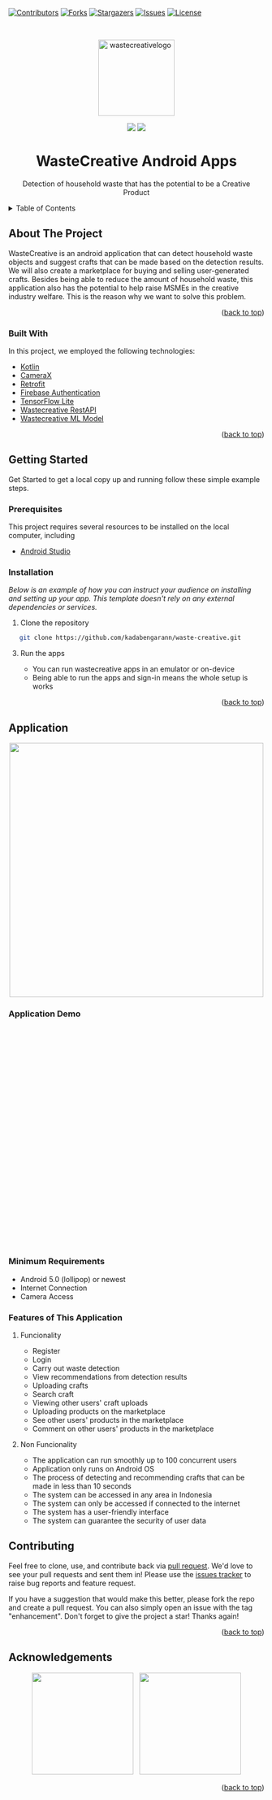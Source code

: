 <div id="top"></div>
<!--
*** Thanks for checking out the Best-README-Template. If you have a suggestion
*** that would make this better, please fork the repo and create a pull request
*** or simply open an issue with the tag "enhancement".
*** Don't forget to give the project a star!
*** Thanks again! Now go create something AMAZING! :D
-->

[![Contributors][contributors-shield]][contributors-url]
[![Forks][forks-shield]][forks-url]
[![Stargazers][stars-shield]][stars-url]
[![Issues][issues-shield]][issues-url]
[![License][license-shield]][license-url]



<!-- PROJECT LOGO -->
<br />

<p align="center">
 <a href="#">
    <img src="https://i.ibb.co/mFHyQcX/Wastecreative.png" alt="wastecreativelogo" height="150">
  </a>

  <p align="center">
    <a href="https://github.com/Afrizal2609/WasteCreative"><img src="https://img.shields.io/badge/Team-WasteCreative-9e83fc"></a>
    <a href="https://github.com/Afrizal2609/WasteCreative"><img src="https://img.shields.io/badge/C22-PS061-9e83fc?"></a>
  </p>

  <h1 align="center">WasteCreative Android Apps</h1>

  <p align="center">
    Detection of household waste that has the potential to be a Creative Product
    <!-- <br /> -->
    <!-- <a href="https://github.com/github_username/repo_name"><strong>Explore the Projects »</strong></a> -->
    <br />
  </p>



<!-- TABLE OF CONTENTS -->
<details>
  <summary>Table of Contents</summary>
  <ol>
    <li>
      <a href="#about-the-project">About The Project</a>
      <ul>
        <li><a href="#built-with">Built With</a></li>
      </ul>
    </li>
    <li>
      <a href="#getting-started">Getting Started</a>
      <ul>
        <li><a href="#prerequisites">Prerequisites</a></li>
        <li><a href="#installation">Installation</a></li>
      </ul>
    </li>
    <li><a href="#contributing">Contributing</a></li>
    <li><a href="#application">Application</a></li>
    <li><a href="#acknowledgements">Acknowledgments</a></li>
  </ol>
</details>



<!-- ABOUT THE PROJECT -->
## About The Project
WasteCreative is an android application that can detect household waste objects and suggest crafts that can be made based on the detection results. We will also create a marketplace for buying and selling user-generated crafts. Besides being able to reduce the amount of household waste, this application also has the potential to help raise MSMEs in the creative industry welfare. This is the reason why we want to solve this problem.

<p align="right">(<a href="#top">back to top</a>)</p>



### Built With

In this project, we employed the following technologies:
* [Kotlin](https://developer.android.com/kotlin)
* [CameraX](https://developer.android.com/jetpack/androidx/releases/camera)
* [Retrofit](https://square.github.io/retrofit/)
* [Firebase Authentication](https://firebase.google.com/docs/auth)
* [TensorFlow Lite](https://www.tensorflow.org/lite/android)
* [Wastecreative RestAPI](https://github.com/nandaafd/wastecreative)
* [Wastecreative ML Model](https://github.com/ahmadnurokhim/WasteCreative) 

<p align="right">(<a href="#top">back to top</a>)</p>



<!-- GETTING STARTED -->
## Getting Started

Get Started to get a local copy up and running follow these simple example steps.



### Prerequisites

This project requires several resources to be installed on the local computer, including
- [Android Studio](https://www.python.org/downloads/)



### Installation

_Below is an example of how you can instruct your audience on installing and setting up your app. This template doesn't rely on any external dependencies or services._

1. Clone the repository
```sh
   git clone https://github.com/kadabengarann/waste-creative.git
   ```
3. Run the apps

    - You can run wastecreative apps in an emulator or on-device
    - Being able to run the apps and sign-in means the whole setup is works


<p align="right">(<a href="#top">back to top</a>)</p>

## Application

<p align="center">
  <img src="https://i.ibb.co/5Td9bH6/Main-Preview.png" height="500">
</p>

### Application Demo
<div align="center">
  <table style="visibility: hidden;">
   <tr>
     <td align="center">
       <img src="assets/usage1.gif" alt="Example Usage 1" height="400"><br>
       Waste Detection and get Craft Recommendation
     </td>
     <td align="center">
       <img src="assets/usage2.gif" alt="Example Usage 2" height="400"><br>
       Marketplace Forum
     </td>
   </tr>
 </table>
</div>

### Minimum Requirements

- Android 5.0 (lollipop) or newest
- Internet Connection
- Camera Access

### Features of This Application

1. Funcionality
    - Register
    - Login
    - Carry out waste detection
    - View recommendations from detection results
    - Uploading crafts
    - Search craft
    - Viewing other users' craft uploads
    - Uploading products on the marketplace
    - See other users' products in the marketplace
    - Comment on other users' products in the marketplace

2. Non Funcionality
    - The application can run smoothly up to 100 concurrent users
    - Application only runs on Android OS
    - The process of detecting and recommending crafts that can be made in less than 10 seconds
    - The system can be accessed in any area in Indonesia
    - The system can only be accessed if connected to the internet
    - The system has a user-friendly interface
    - The system can guarantee the security of user data
<!-- USAGE EXAMPLES
## Usage

Use this space to show useful examples of how a project can be used. Additional screenshots, code examples and demos work well in this space. You may also link to more resources.

_For more examples, please refer to the [Documentation](https://example.com)_

<p align="right">(<a href="#top">back to top</a>)</p>
-->

<!-- CONTRIBUTING -->
## Contributing


Feel free to clone, use, and contribute back via [pull request](https://docs.github.com/en/github/collaborating-with-pull-requests/proposing-changes-to-your-work-with-pull-requests/about-pull-requests). We'd love to see your pull requests and sent them in! Please use the [issues tracker](https://github.com/kadabengarann/waste-creative/issues) to raise bug reports and feature request.

If you have a suggestion that would make this better, please fork the repo and create a pull request. You can also simply open an issue with the tag "enhancement".
Don't forget to give the project a star! Thanks again!


<p align="right">(<a href="#top">back to top</a>)</p>


<!-- ACKNOWLEDGEMENTS -->
## Acknowledgements

<p align="center">
  <img src="https://i.ibb.co/xFg4JLH/bangkit.png" height="200"></img>&nbsp; &nbsp;<img src="https://i.ibb.co/mFHyQcX/Wastecreative.png" height="200">
</p>

<p align="right">(<a href="#top">back to top</a>)</p>



<!-- MARKDOWN LINKS & IMAGES -->
<!-- https://www.markdownguide.org/basic-syntax/#reference-style-links -->
[contributors-shield]: https://img.shields.io/github/contributors/kadabengarann/waste-creative.svg?style=flat
[contributors-url]: https://github.com/kadabengarann/waste-creative/graphs/contributors
[forks-shield]: https://img.shields.io/github/forks/kadabengarann/waste-creative?style=flat
[forks-url]: https://github.comkadabengarann/waste-creative/network/members
[stars-shield]: https://img.shields.io/github/stars/kadabengarann/waste-creative.svg?style=flat
[stars-url]: https://github.com/kadabengarann/waste-creative/stargazers
[issues-shield]: https://img.shields.io/github/issues/kadabengarann/waste-creative.svg?style=flat
[issues-url]: https://github.com/kadabengarann/waste-creative/issues
[license-shield]: https://img.shields.io/github/license/kadabengarann/waste-creative.svg?style=flat
[license-url]: https://github.com/kadabengarann/waste-creative/blob/master/LICENSE.txt

